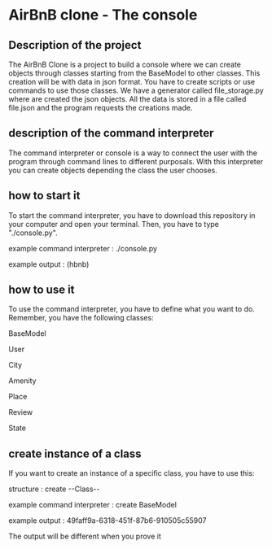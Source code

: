 # AirBnB clone - The console

## Description of the project

The AirBnB Clone is a project to build a console where we can create objects through classes starting from the BaseModel to other classes. This creation will be with data in json format. You have to create scripts or use commands to use those classes. We have a generator called file_storage.py where are created the json objects. All the data is stored in a file called file.json and the program requests the creations made.

## description of the command interpreter

The command interpreter or console is a way to connect the user with the program through command lines to different purposals. With this interpreter you can create objects depending the class the user chooses.

## how to start it

To start the command interpreter, you have to download this repository in your computer and open your terminal. Then, you have to type "./console.py".

example command interpreter : ./console.py

example output : (hbnb) 

## how to use it

To use the command interpreter, you have to define what you want to do. Remember, you have the following classes: 

BaseModel

User

City

Amenity

Place

Review

State

## create instance of a class

If you want to create an instance of a specific class, you have to use this:

structure : create --Class--

example command interpreter : create BaseModel

example output : 49faff9a-6318-451f-87b6-910505c55907 

The output will be different when you prove it


